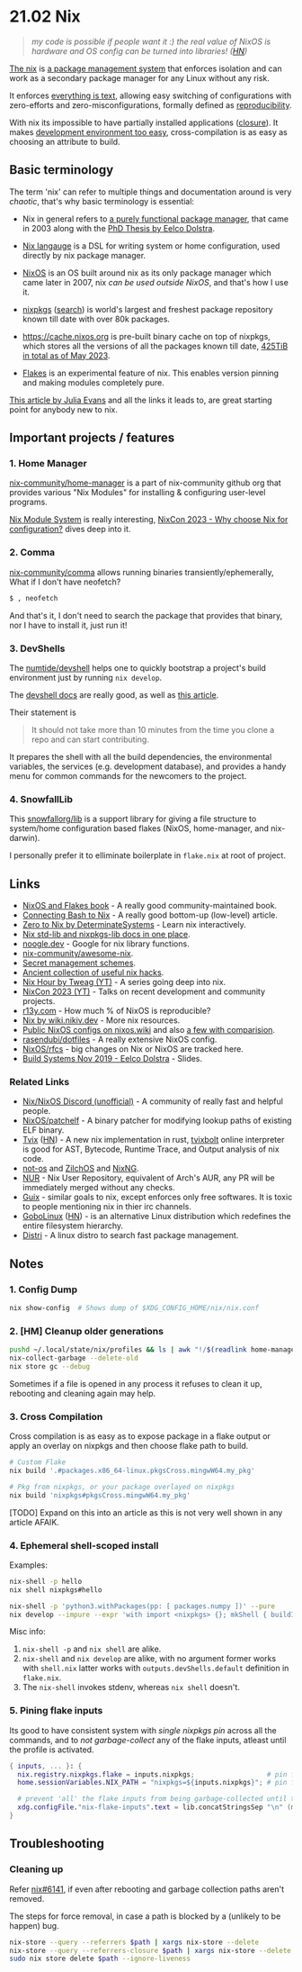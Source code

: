 # 21.02 Nix

> _my code is possible if people want it :) the real value of NixOS is hardware and OS config can be turned into libraries! ([HN](https://news.ycombinator.com/item?id=28900008))_

[The nix](https://nixos.org/) is [a package management system](https://edolstra.github.io/pubs/phd-thesis.pdf) that enforces isolation and can work as a secondary package manager for any Linux without any risk.

It enforces [everything is text](https://nixos.wiki/wiki/NixOS_modules), allowing easy switching of configurations with zero-efforts and zero-misconfigurations, formally defined as [reproducibility](https://www.thecodedmessage.com/posts/reproducibility/).

With nix its impossible to have partially installed applications ([closure](https://medium.com/scientific-breakthrough-of-the-afternoon/closure-vs-derivation-in-the-nix-package-manager-ec0eccc53407)). It makes [development environment too easy](https://yuanwang.ca/posts/getting-started-with-flakes.html), cross-compilation is as easy as choosing an attribute to build.


## Basic terminology

The term 'nix' can refer to multiple things and documentation around is very _chaotic_, that's why basic terminology is essential:

* Nix in general refers to [a purely functional package manager](https://nixos.org/manual/nix/stable/introduction.html), that came in 2003 along with the [PhD Thesis by Eelco Dolstra](https://edolstra.github.io/pubs/phd-thesis.pdf).

* [Nix langauge](https://nixos.wiki/wiki/Overview_of_the_Nix_Language) is a DSL for writing system or home configuration, used directly by nix package manager.

* [NixOS](https://nixos.org/) is an OS built around nix as its only package manager which came later in 2007, nix _can be used outside NixOS_, and that's how I use it.

* [nixpkgs](https://github.com/NixOS/nixpkgs) ([search](https://search.nixos.org/)) is world's largest and freshest package repository known till date with over 80k packages.

* https://cache.nixos.org is pre-built binary cache on top of nixpkgs, which stores all the versions of all the packages known till date, [425TiB in total as of May 2023](https://discourse.nixos.org/t/nixos-foundations-financial-summary-a-transparent-look-into-2022/28107/16).

* [Flakes](https://nixos-and-flakes.thiscute.world/nixos-with-flakes/introduction-to-flakes) is an experimental feature of nix. This enables version pinning and making modules completely pure.

[This article by Julia Evans](https://jvns.ca/blog/2023/03/03/how-do-nix-builds-work-/) and all the links it leads to,
are great starting point for anybody new to nix.


## Important projects / features

### 1. Home Manager

[nix-community/home-manager](https://github.com/nix-community/home-manager) is a part of nix-community github org that provides various "Nix Modules" for installing & configuring user-level programs.

[Nix Module System](/blogs/chasing-productivity-1.html#the-nix-s-module-system) is really interesting, [NixCon 2023 - Why choose Nix for configuration?](https://github.com/ryantm/evalModules) dives deep into it.


### 2. Comma

[nix-community/comma](https://github.com/nix-community/comma) allows running binaries transiently/ephemerally, What if I don't have neofetch?

```bash
$ , neofetch
```

And that's it, I don't need to search the package that provides that binary, nor I have to install it, just run it!

### 3. DevShells

The [numtide/devshell](https://github.com/numtide/devshell/) helps one to quickly bootstrap a project's build environment just by running `nix develop`.

The [devshell docs](https://numtide.github.io/devshell/intro.html) are really good, as well as [this article](https://yuanwang.ca/posts/getting-started-with-flakes.html).

Their statement is

> It should not take more than 10 minutes from the time you clone a repo and can start contributing.

It prepares the shell with all the build dependencies, the environmental variables, the services (e.g. development database), and provides a handy menu for common commands for the newcomers to the project.

### 4. SnowfallLib

This [snowfallorg/lib](https://github.com/snowfallorg/lib) is a support library for giving a file structure to system/home configuration based flakes (NixOS, home-manager, and nix-darwin).

I personally prefer it to elliminate boilerplate in `flake.nix` at root of project.


## Links

* [NixOS and Flakes book](https://nixos-and-flakes.thiscute.world/preface) - A really good community-maintained book.
* [Connecting Bash to Nix](https://www.zombiezen.com/blog/2023/03/connecting-bash-to-nix/) - A really good bottom-up (low-level) article.
* [Zero to Nix by DeterminateSystems](https://zero-to-nix.com/) - Learn nix interactively.
* [Nix std-lib and nixpkgs-lib docs in one place](https://teu5us.github.io/nix-lib.html).
* [noogle.dev](https://noogle.dev/) - Google for nix library functions.
* [nix-community/awesome-nix](https://github.com/nix-community/awesome-nix).
* [Secret management schemes](https://nixos.wiki/wiki/Comparison_of_secret_managing_schemes).
* [Ancient collection of useful nix hacks](http://www.chriswarbo.net/projects/nixos/useful_hacks.html).
* [Nix Hour by Tweag (YT)](https://www.youtube.com/playlist?list=PLyzwHTVJlRc8yjlx4VR4LU5A5O44og9in) - A series going deep into nix.
* [NixCon 2023 (YT)](https://www.youtube.com/@NixCon/videos) - Talks on recent development and community projects.
* [r13y.com](https://r13y.com/) - How much % of NixOS is reproducible?
* [Nix by wiki.nikiv.dev](https://wiki.nikiv.dev/package-managers/nix/) - More nix resources.
* [Public NixOS configs on nixos.wiki](https://nixos.wiki/wiki/Configuration_Collection) and also [a few with comparision](https://nixos.wiki/wiki/Comparison_of_NixOS_setups).
* [rasendubi/dotfiles](https://github.com/rasendubi/dotfiles) - A really extensive NixOS config.
* [NixOS/rfcs](https://github.com/NixOS/rfcs/) - big changes on Nix or NixOS are tracked here.
* [Build Systems Nov 2019 - Eelco Dolstra](https://edolstra.github.io/talks/build-systems-nov-2019.pdf) - Slides.


### Related Links

* [Nix/NixOS Discord (unofficial)](https://discord.com/invite/RbvHtGa) - A community of really fast and helpful people.
* [NixOS/patchelf](https://github.com/NixOS/patchelf) - A binary patcher for modifying lookup paths of existing ELF binary.
* [Tvix](https://tvix.dev/) ([HN](https://news.ycombinator.com/item?id=29412971)) - A new nix implementation in rust, [tvixbolt](https://tvixbolt.tvl.su/) online interpreter is good for AST, Bytecode, Runtime Trace, and Output analysis of nix code.
* [not-os](https://github.com/cleverca22/not-os) and [ZilchOS](https://github.com/ZilchOS/core) and [NixNG](https://github.com/nix-community/NixNG).
* [NUR](https://github.com/nix-community/NUR) - Nix User Repository, equivalent of Arch's AUR, any PR will be immediately merged without any checks.
* [Guix](https://guix.gnu.org/) - similar goals to nix, except enforces only free softwares. It is toxic to people mentioning nix in thier irc channels.
* [GoboLinux](https://www.gobolinux.org/) ([HN](https://news.ycombinator.com/item?id=26002251)) - is an alternative Linux distribution which
redefines the entire filesystem hierarchy.
* [Distri](https://github.com/distr1/distri) - A linux distro to search fast package management.


## Notes

### 1. Config Dump

```bash
nix show-config  # Shows dump of $XDG_CONFIG_HOME/nix/nix.conf
```


### 2. [HM] Cleanup older generations

```bash
pushd ~/.local/state/nix/profiles && ls | awk "!/$(readlink home-manager)/ && /home-manager-/" | xargs rm && popd
nix-collect-garbage --delete-old
nix store gc --debug
```

Sometimes if a file is opened in any process it refuses to clean it up, rebooting and cleaning again may help.


### 3. Cross Compilation

Cross compilation is as easy as to expose package in a flake output or apply an overlay on nixpkgs and then choose flake path to build.

```bash
# Custom Flake
nix build '.#packages.x86_64-linux.pkgsCross.mingwW64.my_pkg'

# Pkg from nixpkgs, or your package overlayed on nixpkgs
nix build 'nixpkgs#pkgsCross.mingwW64.my_pkg'
```

[TODO] Expand on this into an article as this is not very well shown in any article AFAIK.

### 4. Ephemeral shell-scoped install

Examples:

```bash
nix-shell -p hello
nix shell nixpkgs#hello

nix-shell -p 'python3.withPackages(pp: [ packages.numpy ])' --pure
nix develop --impure --expr 'with import <nixpkgs> {}; mkShell { buildInputs = [ python3.withPackages(pp: [ packages.numpy ]) ]; }'
```

Misc info:

1. `nix-shell -p` and `nix shell` are alike.
2. `nix-shell` and `nix develop` are alike, with no argument former works with `shell.nix` latter works with `outputs.devShells.default` definition in `flake.nix`.
3. The `nix-shell` invokes stdenv, whereas `nix shell` doesn't.

### 5. Pining flake inputs

Its good to have consistent system with _single nixpkgs pin_ across all the commands, and to _not garbage-collect_ any of the flake inputs, atleast until the profile is activated.

```nix
{ inputs, ... }: {
  nix.registry.nixpkgs.flake = inputs.nixpkgs;                  # pin for new command syntax
  home.sessionVariables.NIX_PATH = "nixpkgs=${inputs.nixpkgs}"; # pin for old-command syntax

  # prevent 'all' the flake inputs from being garbage-collected until this profile is activated
  xdg.configFile."nix-flake-inputs".text = lib.concatStringsSep "\n" (map (ip: ip.outPath) (lib.attrValues inputs));
}
```

## Troubleshooting

### Cleaning up

Refer [nix#6141](https://github.com/NixOS/nix/issues/6141), if even after rebooting and garbage collection paths aren't removed.

The steps for force removal, in case a path is blocked by a (unlikely to be happen) bug.

```bash
nix-store --query --referrers $path | xargs nix-store --delete
nix-store --query --referrers-closure $path | xargs nix-store --delete
sudo nix store delete $path --ignore-liveness
```
